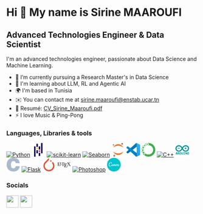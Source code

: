 Hi 👋 My name is Sirine MAAROUFI
================================

Advanced Technologies Engineer & Data Scientist
---------------------------------------------------------

I'm an advanced technologies engineer, passionate about Data Science and Machine Learning.

* 🔭 I’m currently pursuing a Research Master's in Data Science
* 🧠 I'm learning about LLM, RL and Agentic AI
* 🌍 I'm based in Tunisia
* ✉️ You can contact me at [sirine.maaroufi@enstab.ucar.tn](mailto:sirine.maaroufi@enstab.ucar.tn)
* 📜 Resumé: [CV_Sirine_Maaroufi.pdf](https://github.com/user-attachments/files/16755082/CV_Sirine_Maaroufi.pdf)
* ⚡ I love Music & Ping-Pong

### Languages, Libraries & tools

<p align="left">
<a href="https://www.python.org/" target="_blank" rel="noreferrer"><img src="https://raw.githubusercontent.com/danielcranney/readme-generator/main/public/icons/skills/python-colored.svg" width="36" height="36" alt="Python" /></a>
<img src="https://github.com/devicons/devicon/blob/master/icons/pandas/pandas-original.svg" width="36" height="36" alt="Pandas" />
<a href="https://scikit-learn.org/" target="_blank" rel="noreferrer"><img src="https://scikit-learn.org/stable/_static/scikit-learn-logo-small.png" width="36" height="36" alt="scikit-learn" /></a>
<a href="https://seaborn.pydata.org/" target="_blank" rel="noreferrer"><img src="https://seaborn.pydata.org/_static/logo-wide-lightbg.svg" width="36" height="36" alt="Seaborn" /></a>
<img src="https://github.com/devicons/devicon/blob/master/icons/jupyter/jupyter-original.svg" width="36" height="36" alt="Jupyter" />
<img src="https://github.com/devicons/devicon/blob/master/icons/vscode/vscode-original.svg" width="36" height="36" alt="VSCode" />
<img src="https://github.com/devicons/devicon/blob/master/icons/anaconda/anaconda-original.svg" width="36" height="36" alt="Anaconda" />
<a href="https://docs.microsoft.com/en-us/cpp/?view=msvc-170" target="_blank" rel="noreferrer"><img src="https://raw.githubusercontent.com/danielcranney/readme-generator/main/public/icons/skills/cplusplus-colored.svg" width="36" height="36" alt="C++" /></a>
<img src="https://github.com/devicons/devicon/blob/master/icons/arduino/arduino-original-wordmark.svg" width="36" height="36" alt="Arduino" /><img src="https://github.com/devicons/devicon/blob/master/icons/c/c-original.svg" width="36" height="36" alt="C" />
<a href="https://flask.palletsprojects.com/en/2.0.x/" target="_blank" rel="noreferrer"><img src="https://raw.githubusercontent.com/danielcranney/readme-generator/main/public/icons/skills/flask-colored.svg" width="36" height="36" alt="Flask" /></a>
<img src="https://github.com/devicons/devicon/blob/master/icons/pytorch/pytorch-original.svg" width="36" height="36" alt="Pytorch" />
<img src="https://github.com/devicons/devicon/blob/master/icons/latex/latex-original.svg" width="36" height="36" alt="LaTex" />
<a href="https://www.adobe.com/uk/products/photoshop.html" target="_blank" rel="noreferrer"><img src="https://raw.githubusercontent.com/danielcranney/readme-generator/main/public/icons/skills/photoshop-colored.svg" width="36" height="36" alt="Photoshop" /></a>
<img src="https://github.com/devicons/devicon/blob/master/icons/canva/canva-original.svg" width="36" height="36" alt="Canva" />
</p>




### Socials

<p align="left"> <a href="https://www.github.com/SirineMaaroufi" target="_blank" rel="noreferrer"><img src="https://raw.githubusercontent.com/danielcranney/readme-generator/main/public/icons/socials/github.svg" width="32" height="32" /></a> <a href="https://www.linkedin.com/in/sirinemaaroufi" target="_blank" rel="noreferrer"><img src="https://raw.githubusercontent.com/danielcranney/readme-generator/main/public/icons/socials/linkedin.svg" width="32" height="32" /></a></p>
